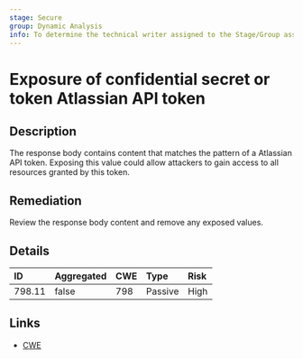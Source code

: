 ```yaml
---
stage: Secure
group: Dynamic Analysis
info: To determine the technical writer assigned to the Stage/Group associated with this page, see https://about.gitlab.com/handbook/product/ux/technical-writing/#assignments
---
```


# Exposure of confidential secret or token Atlassian API token

## Description

The response body contains content that matches the pattern of a Atlassian API token.
Exposing this value could allow attackers to gain access to all resources granted by this token.

## Remediation

Review the response body content and remove any exposed values.

## Details

| ID | Aggregated | CWE | Type | Risk |
|:---|:--------|:--------|:--------|:--------|
| 798.11 | false | 798 | Passive | High |

## Links

- [CWE](https://cwe.mitre.org/data/definitions/798.html)
